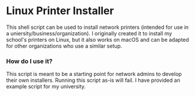 # Linux Printer Installer

This shell script can be used to install network printers (intended for use in a uniersity/business/organization). I originally created it to install my school's printers on Linux, but it also works on macOS and can be adapted for other organizations who use a similar setup.

### How do I use it?

This script is meant to be a starting point for network admins to develop their own installers. Running this script as-is will fail. I have provided an example script for my university.
